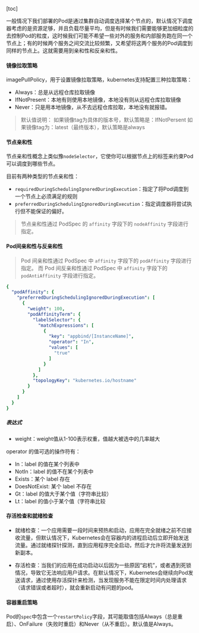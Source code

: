 [toc]

一般情况下我们部署的Pod是通过集群自动调度选择某个节点的，默认情况下调度器考虑的是资源足够，并且负载尽量平均，但是有时候我们需要能够更加细粒度的去控制Pod的粒度，这时候我们可能不希望一些对外的服务和内部服务跑在同一个节点上；有的时候两个服务之间交流比较频繁，又希望将这两个服务的Pod调度到同样的节点上。这就需要用到亲和性和反亲和性。

#### 镜像拉取策略
imagePullPolicy，用于设置镜像拉取策略，kubernetes支持配置三种拉取策略：
* Always：总是从远程仓库拉取镜像
* IfNotPresent：本地有则使用本地镜像，本地没有则从远程仓库拉取镜像
* Never：只是用本地镜像，从不去远程仓库拉取，本地没有就报错。

> 默认值说明：
>   如果镜像tag为具体的版本号，默认策略是：IfNotPersent
>   如果镜像tag为：latest（最终版本），默认策略是always



#### 节点亲和性

节点亲和性概念上类似豫`nodeSelector`，它使你可以根据节点上的标签来约束Pod可以调度到哪些节点。

目前有两种类型的节点亲和性：

* `requiredDuringSchedulingIgnoredDuringExecution`：指定了将Pod调度到一个节点上必须满足的规则
* `preferredDuringSchedulingIgnoredDuringExecution`：指定调度器将尝试执行但不能保证的偏好。

> 节点亲和性通过 PodSpec 的 `affinity` 字段下的 `nodeAffinity` 字段进行指定。



#### Pod间亲和性与反亲和性

> Pod 间亲和性通过 PodSpec 中 `affinity` 字段下的 `podAffinity` 字段进行指定。 而 Pod 间反亲和性通过 PodSpec 中 `affinity` 字段下的 `podAntiAffinity` 字段进行指定。



```yaml
{
  "podAffinity": {
    "preferredDuringSchedulingIgnoredDuringExecution": [
      {
        "weight": 100,
        "podAffinityTerm": {
          "labelSelector": {
            "matchExpressions": [
              {
                "key": "appbind/[InstanceName]",
                "operator": "In",
                "values": [
                  "true"
                ]
              }
            ]
          },
          "topologyKey": "kubernetes.io/hostname"
        }
      }
    ]
  }
}
```

##### 表达式

* weight：weight值从1-100表示权重，值越大被选中的几率越大

operator 的值可选的操作符有：

- In：label 的值在某个列表中
- NotIn：label 的值不在某个列表中
- Exists：某个 label 存在
- DoesNotExist: 某个 label 不存在
- Gt：label 的值大于某个值（字符串比较）
- Lt：label 的值小于某个值（字符串比较



#### 存活检查和就绪检查

* 就绪检查：一个应用需要一段时间来预热和启动，应用在完全就绪之前不应接收流量，但默认情况下，Kubernetes会在容器内的进程启动后立即开始发送流量。通过就绪探针探测，直到应用程序完全启动，然后才允许将流量发送到新副本。

* 存活检查：当我们的应用在成功启动以后因为一些原因“宕机”，或者遇到死锁情况，导致它无法响应用户请求。在默认情况下，Kubernetes会继续向Pod发送请求，通过使用存活探针来检测，当发现服务不能在限定时间内处理请求（请求错误或者超时），就会重新启动有问题的pod。


#### 容器重启策略

Pod的`spec`中包含一个`restartPolicy`字段，其可能取值包括Always（总是重启）、OnFailure（失败时重启）和Never（从不重启）。默认值是Always。
